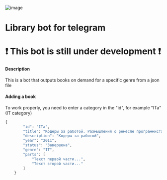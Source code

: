 ![image](https://github.com/skrimex2/LibraryTelegrambot/assets/65362920/4c6da5d1-f6b4-4ed4-bd3c-367b775c8d97)
# Library bot for telegram
# ❗ This bot is still under development ❗

#### Description
This is a bot that outputs books on demand for a specific genre from a json file

#### Adding a book
To work properly, you need to enter a category in the "id", for example "ITa"(IT category)
```python
{
        "id": "ITa",
        "title": "Кодеры за работой. Размышления о ремесле программиста",
        "description": "Кодеры за работой",
        "year": "2011",
        "status": "Завершена",
        "genre": "IT",
        "parts": [
            "Текст первой части...",
            "Текст второй части..."
        ]
    }
```
